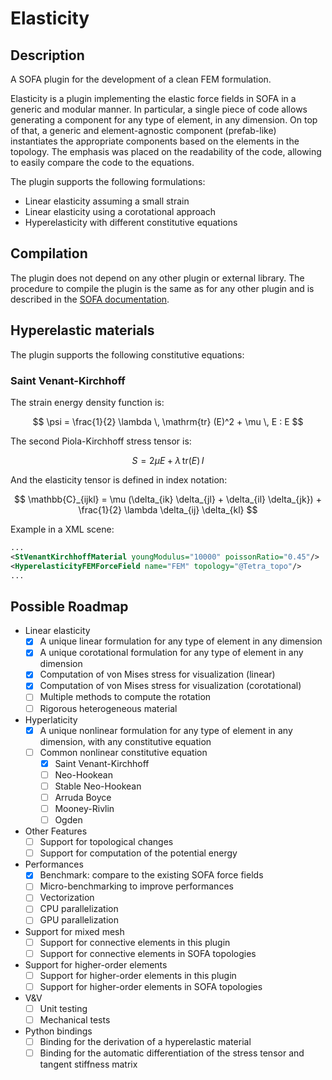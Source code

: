 # Elasticity

## Description
A SOFA plugin for the development of a clean FEM formulation.

Elasticity is a plugin implementing the elastic force fields in SOFA in a generic and modular manner.
In particular, a single piece of code allows generating a component for any type of element, in any dimension. 
On top of that, a generic and element-agnostic component (prefab-like) instantiates the appropriate components based on the elements in the topology. 
The emphasis was placed on the readability of the code, allowing to easily compare the code to the equations.

The plugin supports the following formulations:
- Linear elasticity assuming a small strain
- Linear elasticity using a corotational approach
- Hyperelasticity with different constitutive equations

## Compilation

The plugin does not depend on any other plugin or external library.
The procedure to compile the plugin is the same as for any other plugin and is described in the [SOFA documentation](https://sofa-framework.github.io/doc/plugins/build-a-plugin-from-sources/).

## Hyperelastic materials

The plugin supports the following constitutive equations:

### Saint Venant-Kirchhoff

The strain energy density function is:

$$
\psi = \frac{1}{2} \lambda \, \mathrm{tr} (E)^2 + \mu \, E : E
$$

The second Piola-Kirchhoff stress tensor is:

$$
S = 2 \mu E + \lambda \, \mathrm{tr} (E) \, I
$$

And the elasticity tensor is defined in index notation:

$$
\mathbb{C}_{ijkl} = \mu (\delta_{ik} \delta_{jl} + \delta_{il} \delta_{jk}) + \frac{1}{2} \lambda \delta_{ij} \delta_{kl}
$$

Example in a XML scene:

```xml
...
<StVenantKirchhoffMaterial youngModulus="10000" poissonRatio="0.45"/>
<HyperelasticityFEMForceField name="FEM" topology="@Tetra_topo"/>
...
```


## Possible Roadmap

- Linear elasticity
  - [x] A unique linear formulation for any type of element in any dimension
  - [x] A unique corotational formulation for any type of element in any dimension
  - [x] Computation of von Mises stress for visualization (linear)
  - [x] Computation of von Mises stress for visualization (corotational)
  - [ ] Multiple methods to compute the rotation
  - [ ] Rigorous heterogeneous material
- Hyperlaticity
  - [x] A unique nonlinear formulation for any type of element in any dimension, with any constitutive equation
  - [ ] Common nonlinear constitutive equation
    - [x] Saint Venant-Kirchhoff
    - [ ] Neo-Hookean
    - [ ] Stable Neo-Hookean
    - [ ] Arruda Boyce
    - [ ] Mooney-Rivlin
    - [ ] Ogden
- Other Features
  - [ ] Support for topological changes
  - [ ] Support for computation of the potential energy
- Performances
  - [x] Benchmark: compare to the existing SOFA force fields
  - [ ] Micro-benchmarking to improve performances
  - [ ] Vectorization
  - [ ] CPU parallelization
  - [ ] GPU parallelization
- Support for mixed mesh
  - [ ] Support for connective elements in this plugin
  - [ ] Support for connective elements in SOFA topologies
- Support for higher-order elements
  - [ ] Support for higher-order elements in this plugin
  - [ ] Support for higher-order elements in SOFA topologies
- V&V
  - [ ] Unit testing
  - [ ] Mechanical tests
- Python bindings
  - [ ] Binding for the derivation of a hyperelastic material
  - [ ] Binding for the automatic differentiation of the stress tensor and tangent stiffness matrix
